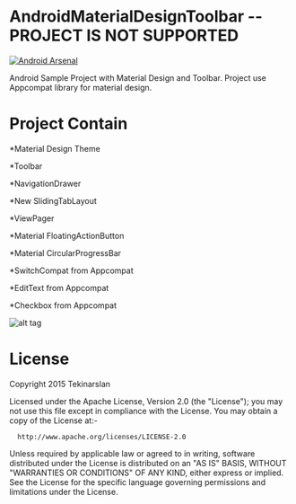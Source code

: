 AndroidMaterialDesignToolbar  -- PROJECT IS NOT SUPPORTED
============================================
[![Android Arsenal](https://img.shields.io/badge/Android%20Arsenal-AndroidMaterialDesignToolbar-brightgreen.svg?style=flat)](https://android-arsenal.com/details/3/1125)

Android Sample Project with Material Design and Toolbar.
Project use Appcompat library for material design.

Project Contain
============================
*Material Design Theme

*Toolbar

*NavigationDrawer

*New SlidingTabLayout

*ViewPager

*Material FloatingActionButton

*Material CircularProgressBar

*SwitchCompat from Appcompat

*EditText from Appcompat

*Checkbox from Appcompat


![alt tag](http://www.stdroid.com/img/output_5UTjCv.gif)



License
============================
Copyright 2015 Tekinarslan

Licensed under the Apache License, Version 2.0 (the "License");
you may not use this file except in compliance with the License.
You may obtain a copy of the License at:-

      http://www.apache.org/licenses/LICENSE-2.0

Unless required by applicable law or agreed to in writing, software
distributed under the License is distributed on an "AS IS" BASIS,
WITHOUT "WARRANTIES OR CONDITIONS" OF ANY KIND, either express or implied.
See the License for the specific language governing permissions and
limitations under the License.
